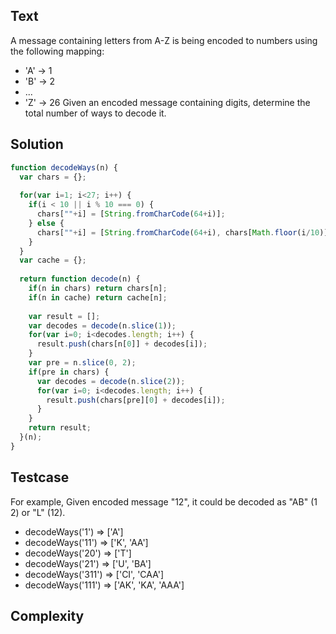## Text
A message containing letters from A-Z is being encoded to numbers using the following mapping:
- 'A' -> 1
- 'B' -> 2
- ...
- 'Z' -> 26
Given an encoded message containing digits, determine the total number of ways to decode it.


## Solution
```javascript
function decodeWays(n) {
  var chars = {};
  
  for(var i=1; i<27; i++) {
    if(i < 10 || i % 10 === 0) {
      chars[""+i] = [String.fromCharCode(64+i)];
    } else {
      chars[""+i] = [String.fromCharCode(64+i), chars[Math.floor(i/10)]+chars[i%10]];
    }
  }
  var cache = {};
  
  return function decode(n) {
    if(n in chars) return chars[n];
    if(n in cache) return cache[n];
    
    var result = [];
    var decodes = decode(n.slice(1));
    for(var i=0; i<decodes.length; i++) {
      result.push(chars[n[0]] + decodes[i]);
    }
    var pre = n.slice(0, 2);
    if(pre in chars) {
      var decodes = decode(n.slice(2));
      for(var i=0; i<decodes.length; i++) {
        result.push(chars[pre][0] + decodes[i]);
      }
    }
    return result;
  }(n);
}
```

## Testcase
For example, Given encoded message "12", it could be decoded as "AB" (1 2) or "L" (12).

- decodeWays('1') => ['A']
- decodeWays('11') => ['K', 'AA']
- decodeWays('20') => ['T']
- decodeWays('21') => ['U', 'BA']
- decodeWays('311') => ['CI', 'CAA']
- decodeWays('111') => ['AK', 'KA', 'AAA']

## Complexity





